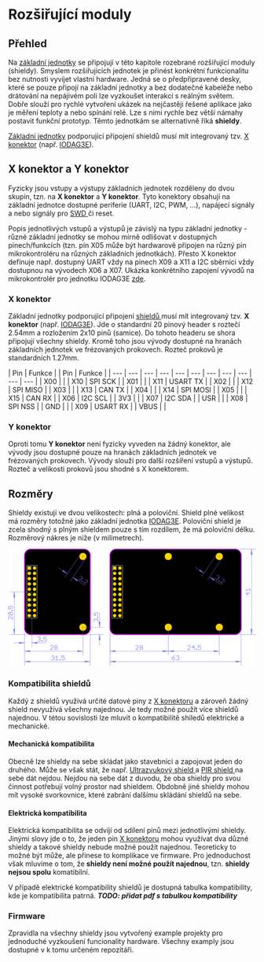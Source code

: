 # Rozšiřující moduly

## Přehled

Na [základní jednotky](../zakladni-jednotky/) se připojují v této kapitole rozebrané rozšiřující moduly \(shieldy\). Smyslem rozšiřujících jednotek je přinést konkrétní funkcionalitu bez nutnosti vyvíjet vlastní hardware. Jedná se o předpřipravené desky, které se pouze připojí na základní jednotky a bez dodatečné kabeléže nebo drátování na nepájivém poli lze vyzkoušet interakci s reálným světem. Dobře slouží pro rychlé vytvoření ukázek na nejčastěji řešené aplikace jako je měření teploty a nebo spínání relé. Lze s nimi rychle bez větší námahy postavit funkční prototyp. Těmto jednotkám se alternativně říká **shieldy**.

[Základní jednotky](../zakladni-jednotky/) podporující připojení shieldů musí mít integrovaný tzv. [X konektor](./#x-konektor-a-y-konektor) \(např. [IODAG3E](../zakladni-jednotky/iodag3e/)\). 

## X konektor a Y konektor

Fyzicky jsou vstupy a výstupy základních jednotek rozděleny do dvou skupin, tzn. na **X konektor** a **Y konektor**. Tyto konektory obsahují na základní jednotce dostupné periferie \(UART, I2C, PWM, ...\), napájecí signály a nebo signály pro [SWD ](../../programovani-hw/offline-programovani/)či reset. 

Popis jednotlivých vstupů a výstupů je závislý na typu základní jednotky - různé základní jednotky se mohou mírně odlišovat v dostupných pinech/funkcích \(tzn. pin X05 může být hardwarově připojen na různý pin mikrokontroléru na různých základních jednotkách\). Přesto X konektor definuje např. dostupný UART vždy na pinech X09 a X11 a I2C sběrnici vždy dostupnou na vývodech X06 a X07. Ukázka konkrétního zapojení vývodů na mikrokontrolér pro jednotku IODAG3E [zde](../zakladni-jednotky/iodag3e/rozhrani-a-periferie.md#gpio-a-sbernice).

### X konektor

Základní jednotky podporující připojení [shieldů ](./)musí mít integrovaný tzv. **X konektor** \(např. [IODAG3E](../zakladni-jednotky/iodag3e/)\). Jde o standardní 20 pinový header s roztečí 2.54mm a rozložením 2x10 pinů \(samice\). Do tohoto headeru se shora připojují všechny shieldy. Kromě toho jsou vývody dostupné na hranách základních jednotek ve frézovaných prokovech. Rozteč prokovů je standardních 1.27mm.

| Pin | Funkce |  | Pin | Funkce |
| --- | --- | --- | --- | --- | --- | --- | --- | --- | --- | --- |
| X00 |  |               | X10 | SPI SCK |
| X01 |  |  | X11 | USART TX |
| X02 |  |  | X12 | SPI MISO |
| X03 |  |  | X13 | CAN TX |
| X04 |  |  | X14 | SPI MOSI |
| X05 |  |  | X15 | CAN RX |
| X06 | I2C SCL |  | 3V3 |  |
| X07 | I2C SDA |  | USR |  |
| X08 | SPI NSS |  | GND |  |
| X09 | USART RX |  | VBUS |  |

### **Y konektor**

Oproti tomu **Y konektor** není fyzicky vyveden na žádný konektor, ale vývody jsou dostupné pouze na hranách základních jednotek ve frézovaných prokovech. Vývody slouží pro další rozšíření vstupů a výstupů. Rozteč a velikosti prokovů jsou shodné s X konektorem.





## Rozměry

Shieldy existují ve dvou velikostech: plná a poloviční. Shield plné velikost má rozměry totožné jako základní jednotka [IODAG3E](../zakladni-jednotky/iodag3e/). Poloviční shield je zcela shodný s plným shieldem pouze s tím rozdílem, že má poloviční délku. Rozměrový nákres je níže \(v milimetrech\).

![](../../../.gitbook/assets/shields_both_sizes_dimensions.png)



### Kompatibilita shieldů

Každý z shieldů využivá určité datové piny z [X konektoru](../zakladni-jednotky/iodag3e/rozhrani-a-periferie.md#pinout) a zároveň žádný shield nevyužívá všechny najednou. Je tedy možné použít více shieldů najednou. V tétou sovislosti lze mluvit o kompatibilitě shiledů elektrické a mechanické.

#### Mechanická kompatibilita

Obecně lze shieldy na sebe skládat jako stavebnici a zapojovat jeden do druhého. Může se však stát, že např. [Ultrazvukový shield ](ultrasonic-shield.md)a [PIR shield ](pir-shield.md)na sebe dát nejdou. Nejdou na sebe dát z duvodu, že oba shieldy pro svou činnost potřebují volný prostor nad shieldem. Obdobně jiné shieldy mohou mít vysoké svorkovnice, které zabrání dalšímu skládání shieldů na sebe.

#### Elektrická kompatibilita 

Elektrická kompatibilita se odvíjí od sdílení pinů mezi jednotlivými shieldy. Jinými slovy jde o to, že jeden pin [X konektoru](../zakladni-jednotky/iodag3e/rozhrani-a-periferie.md#pinout) mohou využívat dva důzné shieldy a takové shieldy nebude možné použít najednou. Teoreticky to možné být může, ale přinese to komplikace ve firmware. Pro jednoduchost však mluvíme o tom, že **shieldy není možné použít najednou**, tzn. **shieldy nejsou spolu** komatibilní.

V případě elektrické kompatibility shieldů je dostupná tabulka kompatibility, kde je kompatibilita patrná. _**TODO: přidat pdf s tabulkou kompatibility**_

### Firmware

Zpravidla na všechny shieldy jsou vytvořený example projekty pro jednoduché vyzkoušení funcionality hardware. Všechny examply jsou dostupné v k tomu určeném repozitáři.



